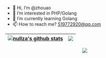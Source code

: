- 👋 Hi, I’m @zhouao
- 👀 I’m interested in PHP/Golang
- 🌱 I’m currently learning Golang
- 📫 How to reach me? 519772920@qq.com

| <a href="https://github.com/nullza"><img align="center" src="https://github-readme-stats-git-masterrstaa-rickstaa.vercel.app/api?username=nullza&show_icons=true&theme=cobalt&count_private=false&include_all_commits=false&border_color=001F1E&text_color=09d672&icon_color=00C2C2&title_color=00F1E9&custom_title=My%20Stats" alt="nullza's github stats" /></a> | <a href="https://github.com/nullza"><img align="center" src="https://github-readme-stats-git-masterrstaa-rickstaa.vercel.app/api/top-langs/?username=zhouao-git&layout=compact&theme=cobalt&border_color=001F1E&text_color=09d672&icon_color=00C2C2&title_color=00F1E9" /></a> |
|--------------------------------------------------------------------------------------------------------------------------------------------------------------------------------------------------------------------------------------------------|-----------------------------------------------------------------------------------------------------------------------------------------------------------------------------------------------------------------------------------------------------------------|
<div align="center"><img src="https://cdn.nlark.com/yuque/0/2022/svg/395716/1669209299206-146973c8-7fb2-4620-81a8-564b39bf5851.svg" ></div>
